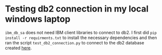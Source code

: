 # Testing db2 connection in my local windows laptop
`ibm_db_sa` does not need IBM client libraries to connect to db2. I first did `pip install -r requirments.txt` to install the necessary dependencies and then ran the script `test_db2_connection.py` to connect to the db2 database created [here](https://python-oracledb.readthedocs.io/en/latest/user_guide/appendix_b.html).